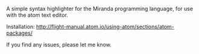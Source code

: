 A simple syntax highlighter for the Miranda programming language, for use with the atom text editor.

Installation: http://flight-manual.atom.io/using-atom/sections/atom-packages/

If you find any issues, please let me know.
